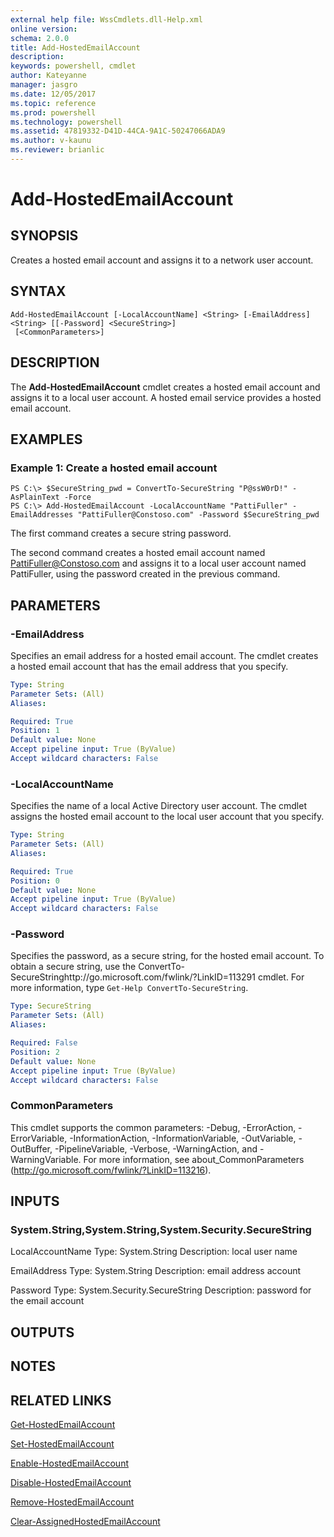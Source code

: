 ```yaml
---
external help file: WssCmdlets.dll-Help.xml
online version: 
schema: 2.0.0
title: Add-HostedEmailAccount
description: 
keywords: powershell, cmdlet
author: Kateyanne
manager: jasgro
ms.date: 12/05/2017
ms.topic: reference
ms.prod: powershell
ms.technology: powershell
ms.assetid: 47819332-D41D-44CA-9A1C-50247066ADA9
ms.author: v-kaunu
ms.reviewer: brianlic
---
```


# Add-HostedEmailAccount

## SYNOPSIS
Creates a hosted email account and assigns it to a network user account.

## SYNTAX

```
Add-HostedEmailAccount [-LocalAccountName] <String> [-EmailAddress] <String> [[-Password] <SecureString>]
 [<CommonParameters>]
```

## DESCRIPTION
The **Add-HostedEmailAccount** cmdlet creates a hosted email account and assigns it to a local user account.
A hosted email service provides a hosted email account.

## EXAMPLES

### Example 1: Create a hosted email account
```
PS C:\> $SecureString_pwd = ConvertTo-SecureString "P@ssW0rD!" -AsPlainText -Force
PS C:\> Add-HostedEmailAccount -LocalAccountName "PattiFuller" -EmailAddresses "PattiFuller@Constoso.com" -Password $SecureString_pwd
```

The first command creates a secure string password.

The second command creates a hosted email account named PattiFuller@Constoso.com and assigns it to a local user account named PattiFuller, using the password created in the previous command.

## PARAMETERS

### -EmailAddress
Specifies an email address for a hosted email account.
The cmdlet creates a hosted email account that has the email address that you specify.

```yaml
Type: String
Parameter Sets: (All)
Aliases: 

Required: True
Position: 1
Default value: None
Accept pipeline input: True (ByValue)
Accept wildcard characters: False
```

### -LocalAccountName
Specifies the name of a local Active Directory user account.
The cmdlet assigns the hosted email account to the local user account that you specify.

```yaml
Type: String
Parameter Sets: (All)
Aliases: 

Required: True
Position: 0
Default value: None
Accept pipeline input: True (ByValue)
Accept wildcard characters: False
```

### -Password
Specifies the password, as a secure string, for the hosted email account.
To obtain a secure string, use the ConvertTo-SecureStringhttp://go.microsoft.com/fwlink/?LinkID=113291 cmdlet.
For more information, type `Get-Help ConvertTo-SecureString`.

```yaml
Type: SecureString
Parameter Sets: (All)
Aliases: 

Required: False
Position: 2
Default value: None
Accept pipeline input: True (ByValue)
Accept wildcard characters: False
```

### CommonParameters
This cmdlet supports the common parameters: -Debug, -ErrorAction, -ErrorVariable, -InformationAction, -InformationVariable, -OutVariable, -OutBuffer, -PipelineVariable, -Verbose, -WarningAction, and -WarningVariable. For more information, see about_CommonParameters (http://go.microsoft.com/fwlink/?LinkID=113216).

## INPUTS

### System.String,System.String,System.Security.SecureString
LocalAccountName
Type: System.String
Description: local user name

EmailAddress
Type: System.String
Description: email address account

Password
Type: System.Security.SecureString
Description: password for the email account

## OUTPUTS

## NOTES

## RELATED LINKS

[Get-HostedEmailAccount](./Get-HostedEmailAccount.md)

[Set-HostedEmailAccount](./Set-HostedEmailAccount.md)

[Enable-HostedEmailAccount](./Enable-HostedEmailAccount.md)

[Disable-HostedEmailAccount](./Disable-HostedEmailAccount.md)

[Remove-HostedEmailAccount](./Remove-HostedEmailAccount.md)

[Clear-AssignedHostedEmailAccount](./Clear-AssignedHostedEmailAccount.md)

